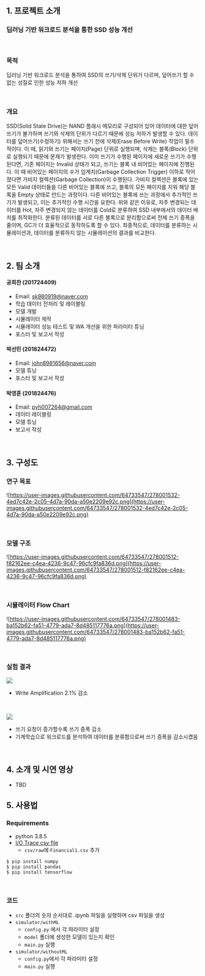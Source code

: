 ## 1. 프로젝트 소개

### 딥러닝 기반 워크로드 분석을 통한 SSD 성능 개선

<br>

### 목적
딥러닝 기반 워크로드 분석을 통하여 SSD의 쓰기/삭제 단위가 다르며, 덮어쓰기 할 수 없는 성질로 인한 성능 저하 개선

<br>

### 개요
SSD(Solid State Drive)는 NAND 플래시 메모리로 구성되어 있어 데이터에 대한 덮어쓰기가 불가하며 쓰기와 삭제의 단위가 다르기 때문에 성능 저하가 발생할 수 있다. 
데이터를 덮어쓰기(수정하기) 위해서는 쓰기 전에 삭제(Erase Before Write) 작업이 필수적이다. 이 때, 읽기와 쓰기는 페이지(Page) 단위로 실행되며, 삭제는 블록(Block) 단위로 실행되기 때문에 문제가 발생한다.
이미 쓰기가 수행된 페이지에 새로운 쓰기가 수행된다면, 기존 페이지는 Invalid 상태가 되고, 쓰기는 블록 내 비어있는 페이지에 진행된다. 
이 때 비어있는 페이지의 수가 임계치(Garbage Collection Trigger) 이하로 적어졌다면 가비지 컬렉션(Garbage Collection)이 수행된다. 
가비지 컬렉션은 블록에 있는 모든 Valid 데이터들을 다른 비어있는 블록에 쓰고, 블록의 모든 페이지를 지워 해당 블록을 Empty 상태로 만드는 과정이다. 
다른 비어있는 블록에 쓰는 과정에서 추가적인 쓰기가 발생되고, 이는 추가적인 수행 시간을 요한다. 
위와 같은 이유로, 자주 변경되는 데이터를 Hot, 자주 변경되지 않는 데이터를 Cold로 분류하여 SSD 내부에서의 데이터 배치를 최적화한다.
분류된 데이터를 서로 다른 블록으로 분리함으로써 전체 쓰기 증폭을 줄이며, GC가 더 효율적으로 동작하도록 할 수 있다.
최종적으로, 데이터를 분류하는 시뮬레이션과, 데이터를 분류하지 않는 시뮬레이션의 결과를 비교한다.

<br>

## 2. 팀 소개

#### 공희찬 (201724409)
- Email: sk980919@naver.com
- 학습 데이터 전처리 및 레이블링
- 모델 개발
- 시뮬레이터 제작
- 시뮬레이터 성능 테스트 및 WA 개선을 위한 파라미터 튜닝
- 포스터 및 보고서 작성

#### 박선민 (201824472)
- Email: john8981656@naver.com
- 모델 튜닝
- 포스터 및 보고서 작성

#### 박영훈 (201824476)
- Email: pyh007264@gmail.com
- 데이터 레이블링
- 모델 튜닝
- 보고서 작성

<br>

## 3. 구성도

### 연구 목표
![https://user-images.githubusercontent.com/64733547/278001532-4ed7c42e-2c05-4d7a-90da-a50e2209e92c.png](https://user-images.githubusercontent.com/64733547/278001532-4ed7c42e-2c05-4d7a-90da-a50e2209e92c.png)

<br>

### 모델 구조
![https://user-images.githubusercontent.com/64733547/278001512-f82162ee-c4ea-4236-9c47-96cfc9fa836d.png](https://user-images.githubusercontent.com/64733547/278001512-f82162ee-c4ea-4236-9c47-96cfc9fa836d.png)

<br>

### 시뮬레이터 Flow Chart
![https://user-images.githubusercontent.com/64733547/278001483-ba152b62-fa51-4779-ada7-8d485117776a.png](https://user-images.githubusercontent.com/64733547/278001483-ba152b62-fa51-4779-ada7-8d485117776a.png)

<br>

### 실험 결과

![](https://user-images.githubusercontent.com/64733547/278003446-df43e21a-1cec-4258-b827-4f3d1723974b.png)
- Write Amplification 2.1% 감소

<br>

![](https://user-images.githubusercontent.com/64733547/278003199-d6de53f1-c13e-4125-95a2-d2781765a8ec.png)
- 쓰기 요청이 증가할수록 쓰기 증폭 감소
- 기계학습으로 워크로드를 분석하여 데이터를 분류함으로써 쓰기 증폭을 감소시켰음

<br>

## 4. 소개 및 시연 영상

- TBD

## 5. 사용법

### Requirements

- python 3.8.5
- [I/O Trace csv file](https://traces.cs.umass.edu/index.php/Storage/Storage)
  - `csv/raw`에 `Financial1.csv` 추가
```
$ pip install numpy
$ pip install pandas
$ pip install tensorflow
```

<br>

### 코드
- `src` 폴더의 숫자 순서대로 .ipynb 파일을 실행하며 csv 파일을 생성
- `simulator/withML`
  - `config.py` 에서 각 파라미터 설정
  - `model` 폴더에 생성한 모델이 있는지 확인
  - `main.py` 실행
- `simulator/withoutML`
  - `config.py`에서 각 파라미터 설정
  - `main.py` 실행